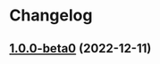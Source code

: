 # Changelog

<a name="1.0.0-beta0"></a>
## [1.0.0-beta0](https://github.com/TestEssence/feature-to-md/tree/1.0.0-beta0) (2022-12-11)



